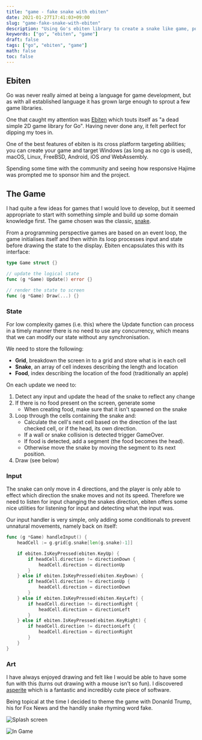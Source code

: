 ```yaml
---
title: "game - fake snake with ebiten"
date: 2021-01-27T17:41:03+09:00
slug: "game-fake-snake-with-ebiten"
description: "Using Go's ebiten library to create a snake like game, poking fun at Trump's love of Fox News."
keywords: ["go", "ebiten", "game"]
draft: false
tags: ["go", "ebiten", "game"]
math: false
toc: false
---
```

## Ebiten
Go was never really aimed at being a language for game development, but as with
all established language it has grown large enough to sprout a few game
libraries. 

One that caught my attention was
[Ebiten](https://github.com/hajimehoshi/ebiten) which touts itself as "a dead
simple 2D game library for Go". Having never done any, it felt perfect for
dipping my toes in.

One of the best features of ebiten is its cross platform targeting abilities;
you can create your game and target Windows (as long as no cgo is used), macOS,
Linux, FreeBSD, Android, iOS *and* WebAssembly.

Spending some time with the community and seeing how responsive Hajime was
prompted me to sponsor him and the project.

## The Game
I had quite a few ideas for games that I would love to develop, but it seemed
appropriate to start with something simple and build up some domain knowledge
first. The game chosen was the classic,
[snake](https://en.wikipedia.org/wiki/Snake_(video_game_genre)). 

From a programming perspective games are based on an event loop, the game
initialises itself and then within its loop processes input and state before
drawing the state to the display. Ebiten encapsulates this with its interface:

```go
type Game struct {}

// update the logical state
func (g *Game) Update() error {}

// render the state to screen
func (g *Game) Draw(...) {}
```

### State
For low complexity games (i.e. this) where the Update function can process in a
timely manner there is no need to use any concurrency, which means that we can
modify our state without any synchronisation. 

We need to store the following:

* **Grid**, breakdown the screen in to a grid and store what is in each cell
* **Snake**, an array of cell indexes describing the length and location
* **Food**, index describing the location of the food (traditionally an apple)

On each update we need to:

1. Detect any input and update the head of the snake to reflect any change
2. If there is no food present on the screen, generate some
	* When creating food, make sure that it isn't spawned on the snake
3. Loop through the cells containing the snake and:
	* Calculate the cell's next cell based on the direction of the last checked
	  cell, or if the head, its own direction.
	* If a wall or snake collision is detected trigger GameOver.
	* If food is detected, add a segment (the food becomes the head).
	* Otherwise move the snake by moving the segment to its next position.
4. Draw (see below)

### Input
The snake can only move in 4 directions, and the player is only able to effect
which direction the snake moves and not its speed. Therefore we need to listen
for input changing the snakes direction, ebiten offers some nice utilities for
listening for input and detecting what the input was. 

Our input handler is very
simple, only adding some conditionals to prevent unnatural movements, namely
back on itself:

```go
func (g *Game) handleInput() {
	headCell := g.grid[g.snake[len(g.snake)-1]]

	if ebiten.IsKeyPressed(ebiten.KeyUp) {
		if headCell.direction != directionDown {
			headCell.direction = directionUp
		}
	} else if ebiten.IsKeyPressed(ebiten.KeyDown) {
		if headCell.direction != directionUp {
			headCell.direction = directionDown
		}
	} else if ebiten.IsKeyPressed(ebiten.KeyLeft) {
		if headCell.direction != directionRight {
			headCell.direction = directionLeft
		}
	} else if ebiten.IsKeyPressed(ebiten.KeyRight) {
		if headCell.direction != directionLeft {
			headCell.direction = directionRight
		}
	}
}
```

### Art
I have always enjoyed drawing and felt like I would be able to have some fun
with this (turns out drawing with a mouse isn't so fun). I discovered
[asperite](https://www.aseprite.org/) which is a fantastic and incredibly cute
piece of software. 

Being topical at the time I decided to theme the game with
Donanld Trump, his for Fox News and the handily snake rhyming word fake.

![Splash screen](/img/fake-splash.png)

![In Game](/img/fake-play.png)
